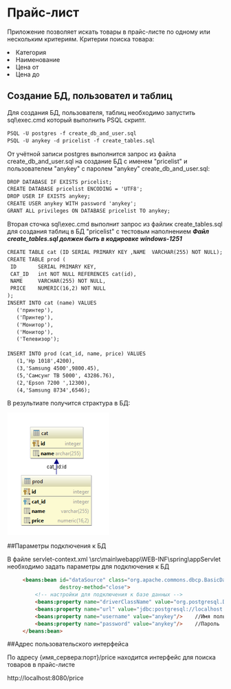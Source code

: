 # Прайс-лист

Приложение позволяет искать товары в прайс-листе по одному или нескольким критериям. 
Критерии поиска товара:
<li> Категория
<li> Наименование
<li> Цена от 
<li> Цена до 

## Создание БД, пользовател и таблиц

Для создания БД, пользователя, таблиц  необходимо запустить sql\exec.cmd который выполнить PSQL скрипт.
 ```html
 PSQL -U postgres -f create_db_and_user.sql
 PSQL -U anykey -d pricelist -f create_tables.sql
 ```

От учётной записи postgres выполнится запрос из файла create_db_and_user.sql на создание БД с именем "pricelist" и пользователем "anykey" с паролем "anykey" create_db_and_user.sql:

 ```html
 DROP DATABASE IF EXISTS pricelist;
 CREATE DATABASE pricelist ENCODING = 'UTF8';
 DROP USER IF EXISTS anykey;
 CREATE USER anykey WITH password 'anykey'; 
 GRANT ALL privileges ON DATABASE pricelist TO anykey;
 ```

Вторая сточка sql\exec.cmd выполнит запрос из файлик create_tables.sql для создания таблиц в БД "pricelist" с тестовым наполнением
***Файл create_tables.sql должен быть в кодировке windows-1251***

 ```html
CREATE TABLE cat (ID SERIAL PRIMARY KEY ,NAME  VARCHAR(255) NOT NULL);
CREATE TABLE prod (
  ID       SERIAL PRIMARY KEY,
  CAT_ID   int NOT NULL REFERENCES cat(id),
  NAME     VARCHAR(255) NOT NULL,
  PRICE    NUMERIC(16,2) NOT NULL
);
INSERT INTO cat (name) VALUES
    ('принтер'),
    ('Принтер'),
    ('Монитор'),
    ('Монитор'),
    ('Телевизор');

INSERT INTO prod (cat_id, name, price) VALUES
    (1,'Hp 1018',4200),
    (3,'Samsung 4500',9800.45),
    (5,'Самсунг ТВ 5000', 43286.76),
    (2,'Epson 7200 ',12300),
    (4,'Samsung 8734',6546);
 ```

В результиате получится страктура в БД:

![Структура БД "pricelist"](/diagram.png)


##Параметры подключения к БД

В файле servlet-context.xml  \src\main\webapp\WEB-INF\spring\appServlet необходимо задать параметры для подключения к БД
 ```html
      <beans:bean id="dataSource" class="org.apache.commons.dbcp.BasicDataSource"
                  destroy-method="close">
          <!-- настройки для подключения к базе данных -->
          <beans:property name="driverClassName" value="org.postgresql.Driver"/>  //драйвер для подключения к БД
          <beans:property name="url" value="jdbc:postgresql://localhost:5432/pricelist"/>   //Адрес сервера БД
          <beans:property name="username" value="anykey"/>    //Имя пользователя
          <beans:property name="password" value="anykey"/>    //Пароль
      </beans:bean>
 ```
##Адрес пользовательского интерфейса

По адресу {имя_сервера:порт}/price находится интерфейс для поиска товаров в прайс-листе

http://localhost:8080/price



